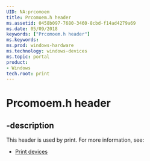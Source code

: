 ```yaml
---
UID: NA:prcomoem
title: Prcomoem.h header
ms.assetid: 0458b097-7680-3460-8cbd-f14ad4279a69
ms.date: 05/09/2018
keywords: ["Prcomoem.h header"]
ms.keywords: 
ms.prod: windows-hardware
ms.technology: windows-devices
ms.topic: portal
product:
- Windows
tech.root: print
---
```


# Prcomoem.h header


## -description


This header is used by print. For more information, see:

- [Print devices](../_print/index.md)
